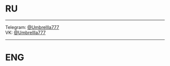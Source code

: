 
# RU<br/>
***
Telegram: [@Umbrellla777](https://t.me/Umbrellla777) <br/>
VK:       [@Umbrellla777](https://vk.com/umbrellla777) <br/>
***
# ENG <br/>
